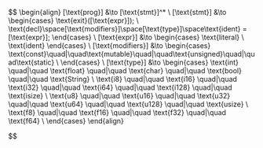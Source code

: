 $$
\begin{align}
[\text{prog}] &\to [\text{stmt}]^* \\
[\text{stmt}] &\to 
\begin{cases}
    \text{exit}([\text{expr}]); \\
    \text{decl}\space[\text{modifiers}]\space[\text{type}]\space\text{ident} =
    [\text{expr}];
\end{cases} \\
[\text{expr}] &\to
\begin{cases}
    \text{literal} \\
    \text{ident}
\end{cases} \\
[\text{modifiers}] &\to
\begin{cases}
 \text{const}\quad|\quad\text{mutable}\quad|\quad\text{unsigned}\quad|\quad\text{static} \\
\end{cases} \\
[\text{type}] &\to 
\begin{cases}
    \text{int} \quad|\quad \text{float} \quad|\quad \text{char} \quad|\quad \text{bool} \quad|\quad \text{String} \\
    \text{i8} \quad|\quad \text{i16} \quad|\quad \text{i32} \quad|\quad \text{i64} \quad|\quad \text{i128} \quad|\quad \text{isize} \\
    \text{u8} \quad|\quad \text{u16} \quad|\quad \text{u32} \quad|\quad \text{u64} \quad|\quad \text{u128} \quad|\quad \text{usize} \\
    \text{f8} \quad|\quad \text{f16} \quad|\quad \text{f32} \quad|\quad \text{f64} \\
\end{cases}
\end{align}


$$

